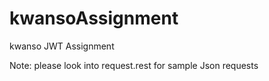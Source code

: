 # kwansoAssignment
kwanso JWT Assignment

Note: please look into request.rest for sample Json requests
